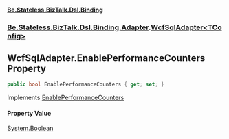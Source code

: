 #### [Be.Stateless.BizTalk.Dsl.Binding](README.md 'README')
### [Be.Stateless.BizTalk.Dsl.Binding.Adapter](Be.Stateless.BizTalk.Dsl.Binding.Adapter.md 'Be.Stateless.BizTalk.Dsl.Binding.Adapter').[WcfSqlAdapter&lt;TConfig&gt;](WcfSqlAdapter_TConfig_.md 'Be.Stateless.BizTalk.Dsl.Binding.Adapter.WcfSqlAdapter<TConfig>')

## WcfSqlAdapter<TConfig>.EnablePerformanceCounters Property

```csharp
public bool EnablePerformanceCounters { get; set; }
```

Implements [EnablePerformanceCounters](IAdapterConfigPerformanceCounters.EnablePerformanceCounters.md 'Be.Stateless.BizTalk.Dsl.Binding.Adapter.IAdapterConfigPerformanceCounters.EnablePerformanceCounters')

#### Property Value
[System.Boolean](https://docs.microsoft.com/en-us/dotnet/api/System.Boolean 'System.Boolean')